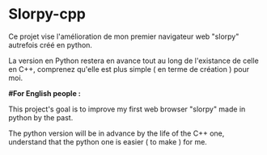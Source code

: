 # Slorpy-cpp

Ce projet vise l'amélioration de mon premier navigateur web "slorpy" autrefois créé en python.

La version en Python restera en avance tout au long de l'existance de celle en C++, comprenez qu'elle est plus simple ( en terme de création ) pour moi.


**#For English people :**

This project's goal is to improve my first web browser "slorpy" made in python by the past.

The python version will be in advance by the life of the C++ one, understand that the python one is easier ( to make ) for me.
